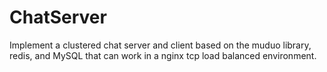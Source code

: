 # ChatServer
Implement a clustered chat server and client based on the muduo library, redis, and MySQL that can work in a nginx tcp load balanced environment.
